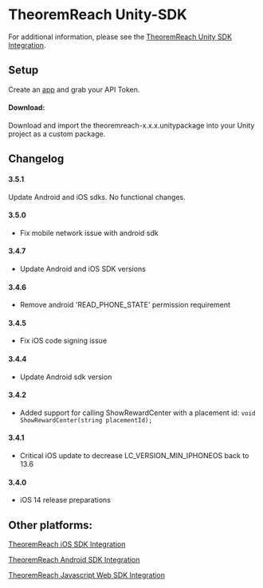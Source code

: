 # TheoremReach Unity-SDK

For additional information, please see the [TheoremReach Unity SDK Integration](https://theoremreach.com/docs/unity).

## Setup

Create an [app](https://theoremreach.com/developer/apps) and grab your API Token.

#### Download:

Download and import the theoremreach-x.x.x.unitypackage into your Unity project as a custom package.


## Changelog
#### 3.5.1
Update Android and iOS sdks. No functional changes.

#### 3.5.0
- Fix mobile network issue with android sdk

#### 3.4.7
- Update Android and iOS SDK versions

#### 3.4.6
- Remove android 'READ_PHONE_STATE' permission requirement

#### 3.4.5
- Fix iOS code signing issue

#### 3.4.4
- Update Android sdk version

#### 3.4.2
- Added support for calling ShowRewardCenter with a placement id: `void ShowRewardCenter(string placementId);`

#### 3.4.1
- Critical iOS update to decrease LC_VERSION_MIN_IPHONEOS back to 13.6

#### 3.4.0

- iOS 14 release preparations


## Other platforms:

[TheoremReach iOS SDK Integration](https://theoremreach.com/docs/ios)

[TheoremReach Android SDK Integration](https://theoremreach.com/docs/android)

[TheoremReach Javascript Web SDK Integration](https://theoremreach.com/docs/web)  

